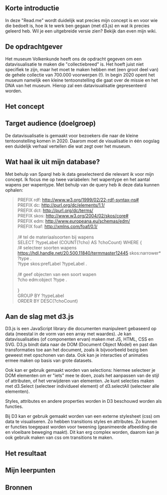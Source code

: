 ## Korte introductie
In deze "Read.me" wordt duidelijk wat precies mijn concept is en voor wie die bedoelt is, hoe ik te werk ben gegaan (met d3.js) en wat ik precies geleerd heb. Wil je een uitgebreide versie zien? Bekijk dan even mijn wiki. 

## De opdrachtgever 
Het museum Volkenkunde heeft ons de opdracht gegeven om een datavisualisatie te maken die "collectiebreed" is. Het hoeft juist niet specifiek te zijn, maar het moet te maken hebben met (een groot deel van) de gehele collectie van 700.000 voorwerpen (!). In begin 2020 opent het museum namelijk een kleine tentoonstelling die gaat over de missie en het DNA van het museum. Hierop zal een datavisualisatie gepresenteerd worden.

## Het concept


## Target audience (doelgroep)
De datavisualisatie is gemaakt voor bezoekers die naar de kleine tentoonstelling komen in 2020. Daarom moet de visualisatie in één oogslag een duidelijk verhaal vertellen die wat zegt over het museum.

## Wat haal ik uit mijn database?
Met behulp van Sparql heb ik data geselecteerd die relevant ik voor mijn concept. Ik focus me op twee variabelen: het wapentype en het aantal wapens per wapentype. Met behulp van de query heb ik deze data kunnen ophalen: <br>

> PREFIX rdf: <http://www.w3.org/1999/02/22-rdf-syntax-ns#> <br>
> PREFIX dc: <http://purl.org/dc/elements/1.1/> <br>
> PREFIX dct: <http://purl.org/dc/terms/> <br>
> PREFIX skos: <http://www.w3.org/2004/02/skos/core#> <br>
> PREFIX edm: <http://www.europeana.eu/schemas/edm/> <br>
> PREFIX foaf: <http://xmlns.com/foaf/0.1/> <br>
> <br>
> /# tel de materiaalsoorten bij wapens <br>
> SELECT ?typeLabel (COUNT(?cho) AS ?choCount) WHERE { <br>
> /# selecteer soorten wapens <br> 
>  <https://hdl.handle.net/20.500.11840/termmaster12445> skos:narrower* ?type . <br>
>  ?type skos:prefLabel ?typeLabel . <br>
> <br>
> /# geef objecten van een soort wapen <br>
>  ?cho edm:object ?type . <br>
> <br>
> } <br>
> GROUP BY ?typeLabel <br>
> ORDER BY DESC(?choCount) <br>


## Aan de slag met d3.js
D3.js is een JavaScript library die documenten manipuleert gebaseerd op data (meestal in de vorm van een array met waardes). Je kan datavisualisaties (of componenten ervan) maken met JS, HTML, CSS en SVG. D3.js bindt data naar de DOM (Document Object Model) en past dan transformaties toe aan het document, zoals ik bijvoorbeeld bezig ben geweest met opschonen van data. Ook kan je interacties of animaties ermee maken op basis van grote datasets. 

Ook kan er gebruik gemaakt worden van selections: hiermee selecteer je DOM elementen om er "iets" mee te doen, zoals het aanpassen van de stijl of attributen, of het verwijderen van elementen. Je kunt selecties maken met d3.Select (selecteer individueel element) of d3.selectAll (selecteer alle elementen). 

Styles, attributes en andere properties worden in D3 beschouwd worden als functies. 

Bij D3 kan er gebruik gemaakt worden van een externe stylesheet (css) om data te visualiseren. Zo hebben transitions styles en attributes. Zo kunnen er functies toegepast worden voor tweening (geanimeerde afbeelding die en vloeibare beweging maakt). Dit kan erg complex worden, daarom kan je ook gebruik maken van css om transitions te maken.

## Het resultaat



## Mijn leerpunten


## Bronnen
